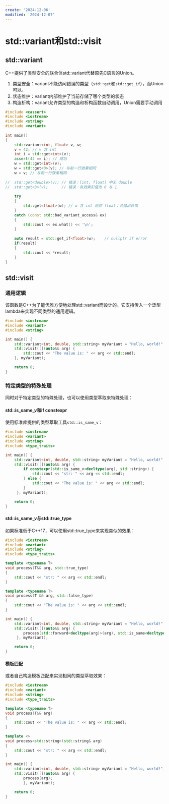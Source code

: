 ```yaml
---
create: '2024-12-06'
modified: '2024-12-07'
---
```


# std::variant和std::visit

## std::variant

C++提供了类型安全的联合体std::variant代替原先C语言的Union。

1. 类型安全：variant不能访问错误的类型（`std::get`和`std::get_if`），而Union可以。
2. 状态维护：variant内部维护了当前存储了哪个类型的状态
3. 构造析构：variant允许类型的构造和析构函数自动调用，Union需要手动调用

```C++
#include <cassert>
#include <iostream>
#include <string>
#include <variant>
 
int main()
{
    std::variant<int, float> v, w;
    v = 42; // v 含 int
    int i = std::get<int>(v);
    assert(42 == i); // 成功
    w = std::get<int>(v);
    w = std::get<0>(v); // 与前一行效果相同
    w = v; // 与前一行效果相同
 
//  std::get<double>(v); // 错误：[int, float] 中无 double
//  std::get<3>(v);      // 错误：有效索引值为 0 与 1
 
    try
    {
        std::get<float>(w); // w 含 int 而非 float：会抛出异常
    }
    catch (const std::bad_variant_access& ex)
    {
        std::cout << ex.what() << '\n';
    }
    
    auto result = std::get_if<float>(w);	// nullptr if error
    if(result)
    {
        std::cout << *result;
    }
}
```

## std::visit

### 通用逻辑

该函数是C++为了能优雅方便地处理std::variant而设计的。它支持传入一个泛型lambda来实现不同类型的通用逻辑。

```C++
#include <iostream>
#include <variant>
#include <string>

int main() {
    std::variant<int, double, std::string> myVariant = "Hello, world!";
    std::visit([](auto&& arg) {
        std::cout << "The value is: " << arg << std::endl;
    }, myVariant);

    return 0;
}
```

### 特定类型的特殊处理

同时对于特定类型的特殊处理，也可以使用类型萃取来特殊处理：

#### std::is_same_v和if constexpr

使用标准库提供的类型萃取工具`std::is_same_v`：

```C++
#include <iostream>
#include <variant>
#include <string>
#include <type_traits>

int main() {
    std::variant<int, double, std::string> myVariant = "Hello, world!";
    std::visit([](auto&& arg) {
        if constexpr(std::is_same_v<decltype(arg), std::string>) {
         	std::cout << "str: " << arg << std::endl;   
        } else {
        	std::cout << "The value is: " << arg << std::endl;
        }
     }, myVariant);

    return 0;
}
```

#### std::is_same_v与std::true_type

如果标准低于C++17，可以使用std::true_type来实现类似的效果：

```C++
#include <iostream>
#include <variant>
#include <string>
#include <type_traits>

template <typename T>
void process(T&& arg, std::true_type)
{
    std::cout << "str: " << arg << std::endl; 
}

template <typename T>
void process(T && arg, std::false_type)
{
    std::cout << "The value is: " << arg << std::endl;
}

int main() {
    std::variant<int, double, std::string> myVariant = "Hello, world!";
    std::visit([](auto&& arg) {
        process(std::forward<decltype(arg)>(arg), std::is_same<decltype(arg), std::string>());
     }, myVariant);

    return 0;
}
```

#### 模板匹配

或者自己构造模板匹配来实现相同的类型萃取效果：

```C++
#include <iostream>
#include <variant>
#include <string>
#include <type_traits>

template <typename T>
void process(T&& arg)
{
	std::cout << "The value is: " << arg << std::endl;
}

template <>
void process<std::string>(std::string& arg)
{
	std::cout << "str: " << arg << std::endl;
}

int main() {
	std::variant<int, double, std::string> myVariant = "Hello, world!";
	std::visit([](auto&& arg) {
		process(arg);
		}, myVariant);

	return 0;
}
```